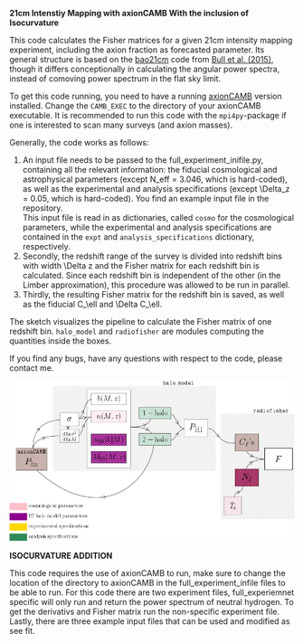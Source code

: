 ****21cm Intenstiy Mapping with axionCAMB With the inclusion of Isocurvature****

This code calculates the Fisher matrices for a given 21cm intensity mapping experiment, including the axion fraction as forecasted parameter. Its general structure is based on the [bao21cm](https://gitlab.com/radio-fisher/bao21cm) code from [Bull et al. (2015)](https://arxiv.org/abs/1405.1452), though it differs conceptionally in calculating the angular power spectra, instead of comoving power spectrum in the flat sky limit.

To get this code running, you need to have a running [axionCAMB](https://github.com/dgrin1/axionCAMB) version installed. Change the `CAMB_EXEC` to the directory of your axionCAMB executable. 
It is recommended to run this code with the `mpi4py`-package if one is interested to scan many surveys (and axion masses).  

Generally, the code works as follows:  

  1. An input file needs to be passed to the full_experiment_inifile.py, containing all the relevant information: the fiducial cosmological and astrophysical parameters (except N_eff = 3.046, which is hard-coded), as well as the experimental and analysis specifications (except \Delta_z = 0.05, which is hard-coded). You find an example input file in the repository.  
This input file is read in as dictionaries, called `cosmo` for the cosmological parameters, while the experimental and analysis specifications are contained in the `expt` and `analysis_specifications` dictionary, respectively.  
  2. Secondly, the redshift range of the survey is divided into redshift bins with width \Delta z and the Fisher matrix for each redshift bin is calculated. Since each redshift bin is independent of the other (in the Limber approximation), this procedure was allowed to be run in parallel.
  3. Thirdly, the resulting Fisher matrix for the redshift bin is saved, as well as the fiducial C_\ell and \Delta C_\ell.  

The sketch visualizes the pipeline to calculate the Fisher matrix of one redshift bin. `halo_model` and `radiofisher` are modules computing the quantities inside the boxes.  

If you find any bugs, have any questions with respect to the code, please contact me.

![codesketch](sketch/code_sketch.png)


**ISOCURVATURE ADDITION**

This code requires the use of axionCAMB to run, make sure to change the location of the directory to axionCAMB in the full_experiment_infile files to be able to run.
For this code there are two experiment files, full_experiemnet specific will only run and return the power spectrum of neutral hydrogen. To get the derivativs and Fisher matrix run the non-specific experiment file. Lastly, there are three example input files that can be used and modified as see fit.





 
